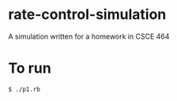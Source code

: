 # rate-control-simulation
A simulation written for a homework in CSCE 464

# To run
```
$ ./p1.rb
```
